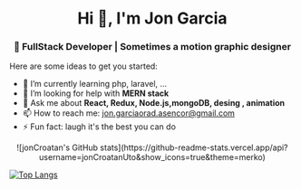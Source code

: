<h1 align="center">Hi 👋, I'm Jon Garcia</h1>
<h3 align="center">👾 FullStack Developer | Sometimes a motion graphic designer</h3>



Here are some ideas to get you started:


- 🌱 I’m currently learning  php, laravel, ...
- 🤔 I’m looking for help with **MERN stack**
- 💬 Ask me about **React, Redux, Node.js,mongoDB, desing , animation**
- 📫 How to reach me: jon.garciaorad.asencor@gmail.com
- ⚡ Fun fact: laugh it's the best you can do


<p align="center">![jonCroatan's GitHub stats](https://github-readme-stats.vercel.app/api?username=jonCroatanUto&show_icons=true&theme=merko)</p>

[![Top Langs](https://github-readme-stats.vercel.app/api/top-langs/?username=anuraghazra&langs_count=6)](https://github.com/anuraghazra/github-readme-stats)




